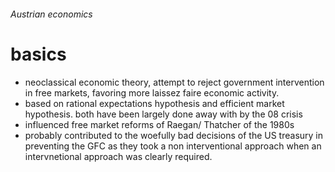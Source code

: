 ###### Austrian economics

# basics
- neoclassical economic theory, attempt to reject government intervention in free markets, favoring more laissez faire economic activity. 
- based on rational expectations hypothesis and efficient market hypothesis. both have been largely done away with by the 08 crisis
- influenced free market reforms of Raegan/ Thatcher of the 1980s
- probably contributed to the woefully bad decisions of the US treasury in preventing the GFC as they took a non interventional approach when an intervnetional approach was clearly required. 